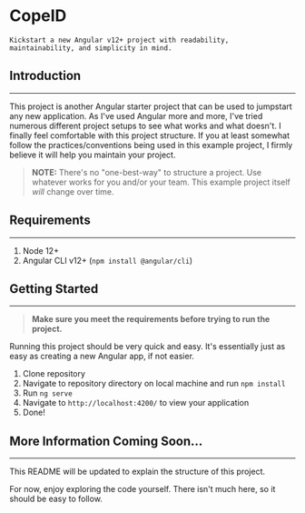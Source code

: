 # **CopeID**

```
Kickstart a new Angular v12+ project with readability, maintainability, and simplicity in mind.
```

## Introduction
---

This project is another Angular starter project that can be used to jumpstart any new application. As I've used Angular more and more, I've tried numerous different project setups to see what works and what doesn't. I finally feel comfortable with this project structure. If you at least somewhat follow the practices/conventions being used in this example project, I firmly believe it will help you maintain your project.

> **NOTE:** There's no "one-best-way" to structure a project. Use whatever works for you and/or your team. This example project itself *will* change over time.

## Requirements
---

1. Node 12+
3. Angular CLI v12+ (```npm install @angular/cli```)

## Getting Started
---

> **Make sure you meet the requirements before trying to run the project.**

Running this project should be very quick and easy. It's essentially just as easy as creating a new Angular app, if not easier.

1. Clone repository
2. Navigate to repository directory on local machine and run `npm install`
3. Run `ng serve`
4. Navigate to `http://localhost:4200/` to view your application
5. Done!

## More Information Coming Soon...
---

This README will be updated to explain the structure of this project.

For now, enjoy exploring the code yourself. There isn't much here, so it should be easy to follow.
